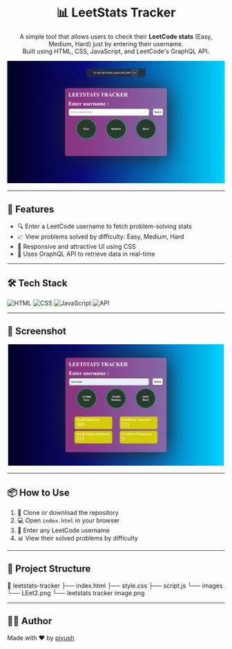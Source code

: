 <h1 align="center">📊 LeetStats Tracker</h1>

<p align="center">
  A simple tool that allows users to check their <b>LeetCode stats</b> (Easy, Medium, Hard) just by entering their username.<br>
  Built using HTML, CSS, JavaScript, and LeetCode's GraphQL API.
</p>

<p align="center">
  <img src="image/LEet2.png" width="600" alt="LeetStats Tracker Preview">
</p>

---

## 🚀 Features

- 🔍 Enter a LeetCode username to fetch problem-solving stats
- 📈 View problems solved by difficulty: Easy, Medium, Hard
- 🎨 Responsive and attractive UI using CSS
- 🧠 Uses GraphQL API to retrieve data in real-time

---

## 🛠️ Tech Stack

![HTML](https://img.shields.io/badge/HTML-E34F26?style=flat&logo=html5&logoColor=white)
![CSS](https://img.shields.io/badge/CSS-1572B6?style=flat&logo=css3&logoColor=white)
![JavaScript](https://img.shields.io/badge/JavaScript-F7DF1E?style=flat&logo=javascript&logoColor=black)
![API](https://img.shields.io/badge/API-LeetCode-orange)

---

## 📸 Screenshot

<p align="center">
  <img src="image/leetstats tracker image.png" alt="LeetStats Screenshot" width="500">
</p>

---

## 📦 How to Use

1. 🔗 Clone or download the repository
2. 💻 Open `index.html` in your browser
3. 🔎 Enter any LeetCode username
4. 📊 View their solved problems by difficulty

---

## 📁 Project Structure

📁 leetstats-tracker
├── index.html
├── style.css
├── script.js
└── images
      └── LEet2.png
      └── leetstats tracker image.png


---

## 🧑‍💻 Author

Made with ❤️ by [piyush](https://github.com/piyuscoder)
